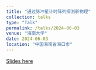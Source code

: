 ```yaml
---
title: "通过脉冲星计时阵列探测新物理"
collection: talks
type: "Talk"
permalink: /talks/2024-06-03
venue: "海南大学"
date: 2024-06-03
location: "中国海南省海口市"
---
```


[Slides here](./slides/2024-06-03.pdf)